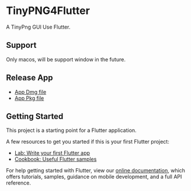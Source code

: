# TinyPNG4Flutter

A TinyPng GUI Use Flutter.

## Support

Only macos, will be support window in the future.

## Release App

- [App Dmg file](https://github.com/JerryFans/TinyPNG4Flutter/blob/main/Picture%20Compresser.dmg)
- [App Pkg file](https://github.com/JerryFans/TinyPNG4Flutter/blob/main/Picture%20Compresser.pkg)



## Getting Started

This project is a starting point for a Flutter application.

A few resources to get you started if this is your first Flutter project:

- [Lab: Write your first Flutter app](https://flutter.dev/docs/get-started/codelab)
- [Cookbook: Useful Flutter samples](https://flutter.dev/docs/cookbook)

For help getting started with Flutter, view our
[online documentation](https://flutter.dev/docs), which offers tutorials,
samples, guidance on mobile development, and a full API reference.
